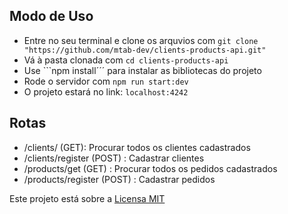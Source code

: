 ## Modo de Uso
- Entre no seu terminal e clone os arquvios com ```git clone "https://github.com/mtab-dev/clients-products-api.git"```
- Vá à pasta clonada com ```cd clients-products-api```
- Use ```npm install´´´ para instalar as bibliotecas do projeto
- Rode o servidor com ```npm run start:dev```
- O projeto estará no link: ```localhost:4242```
  
## Rotas
- /clients/ (GET): Procurar todos os clientes cadastrados
- /clients/register (POST) : Cadastrar clientes 
- /products/get (GET) : Procurar todos os pedidos cadastrados
- /products/register (POST) : Cadastrar pedidos

Este projeto está sobre a [Licensa MIT](./LICENSE)
